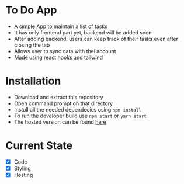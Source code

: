 # To Do App

- A simple App to maintain a list of tasks
- It has only frontend part yet, backend will be added soon
- After adding backend, users can keep track of their tasks even after closing the tab
- Allows user to sync data with thei account 
- Made using react hooks and tailwind

# Installation
- Download and extract this repository
- Open command prompt on that directory
- Install all the needed dependecies using `npm install`
- To run the developer build use `npm start` or `yarn start`
- The hosted version can be found [here](https://todo-react-23.netlify.app/)


 # Current State
 - [X] Code
 - [X] Styling
 - [X] Hosting 
